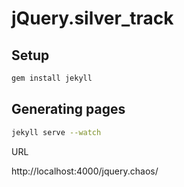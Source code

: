# jQuery.silver_track

## Setup

```sh
gem install jekyll
```

## Generating pages

```sh
jekyll serve --watch
```

URL

  http://localhost:4000/jquery.chaos/
